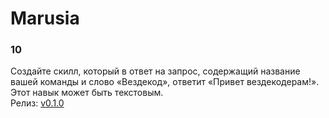 # Marusia

### 10
Создайте скилл, который в ответ на запрос, содержащий название вашей команды и слово «Вездекод», ответит «Привет вездекодерам!». Этот навык может быть текстовым.  
Релиз: [v0.1.0](https://github.com/Not-cottage-cheese-but-cottage-cheese/Marusia/releases/tag/v0.1.0)  